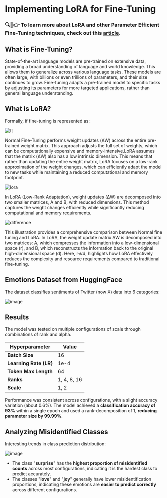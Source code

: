# Implementing LoRA for Fine-Tuning

### 🔍📝👉 To learn more about LoRA and other Parameter Efficient Fine-Tuning techniques, check out this [article](https://medium.com/@h4hastak/implementing-lora-for-fine-tuning-50396a22d13c).


## **What is Fine-Tuning?**

State-of-the-art language models are pre-trained on extensive data, providing a broad understanding of language and world knowledge. This allows them to generalize across various language tasks. These models are often large, with billions or even trillions of parameters, and their size continues to grow. Fine-tuning adapts a pre-trained model to specific tasks by adjusting its parameters for more targeted applications, rather than general language understanding.


## **What is LoRA?**

Formally, if fine-tuning is represented as:

![ft](https://github.com/user-attachments/assets/0a7488cb-e71b-4ce7-bd74-122e44cbee54)

Normal Fine-Tuning performs weight updates (ΔW) across the entire pre-trained weight matrix. This approach adjusts the full set of weights, which can be computationally expensive and memory-intensive.LoRA assumes that the matrix (ΔW) also has a low intrinsic dimension. This means that rather than updating the entire weight matrix, LoRA focuses on a low-rank approximation of the weight changes, which can efficiently adapt the model to new tasks while maintaining a reduced computational and memory footprint.

![lora](https://github.com/user-attachments/assets/6775b9c1-5630-43c9-aa4a-8cba94c9916e)

In LoRA (Low-Rank Adaptation), weight updates (ΔW) are decomposed into two smaller matrices, A and B, with reduced dimensions. This method captures the weight changes efficiently while significantly reducing computational and memory requirements.

![difference](https://github.com/user-attachments/assets/277712cc-315a-4abe-9fd3-4a1f475aef7c)


This illustration provides a comprehensive comparison between Normal fine tuning and LoRA. In LoRA, the weight update matrix ΔW is decomposed into two matrices: A, which compresses the information into a low-dimensional space (r), and B, which reconstructs the information back to the original high-dimensional space (d). Here, r≪d, highlights how LoRA effectively reduces the complexity and resource requirements compared to traditional fine-tuning.

## **Emotions Dataset from HuggingFace**

The dataset classifies sentiments of Twitter (now X) data into 6 categories:

![image](https://github.com/user-attachments/assets/e14d3ebd-264e-4014-a6a1-86f706e790be)


## **Results**

The model was tested on multiple configurations of scale through combinations of rank and alpha.

| Hyperparameter        | Value         |
|-----------------------|---------------|
| **Batch Size**        | 16            |
| **Learning Rate (LR)**| 1e-4          |
| **Token Max Length**  | 64            |
| **Ranks**             | 1, 4, 8, 16   |
| **Scale**             | 1, 2          |

Performance was consistent across configurations, with a slight accuracy variation (about 0.6%). The model achieved a **classification accuracy of 93%** within a single epoch and used a rank-decomposition of 1, **reducing parameter size by 99.99%**.


## **Analyzing Misidentified Classes**

Interesting trends in class prediction distribution:

![image](https://github.com/user-attachments/assets/75479356-ddec-4d08-b48a-a7c1e6224baa)

- The class "**surprise**" has the **highest proportion of misidentified counts** across most configurations, indicating it is the hardest class to predict accurately.
- The classes "**love**" and "**joy**" generally have lower misidentification proportions, indicating these emotions are **easier to predict correctly** across different configurations.

